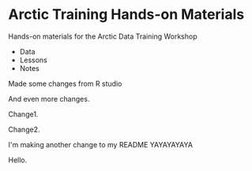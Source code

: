 # Arctic Training Hands-on Materials

Hands-on materials for the Arctic Data Training Workshop

* Data
* Lessons
* Notes

Made some changes from R studio 

And even more changes.  

Change1.  

Change2. 

I'm making another change to my README YAYAYAYAYA 

Hello.